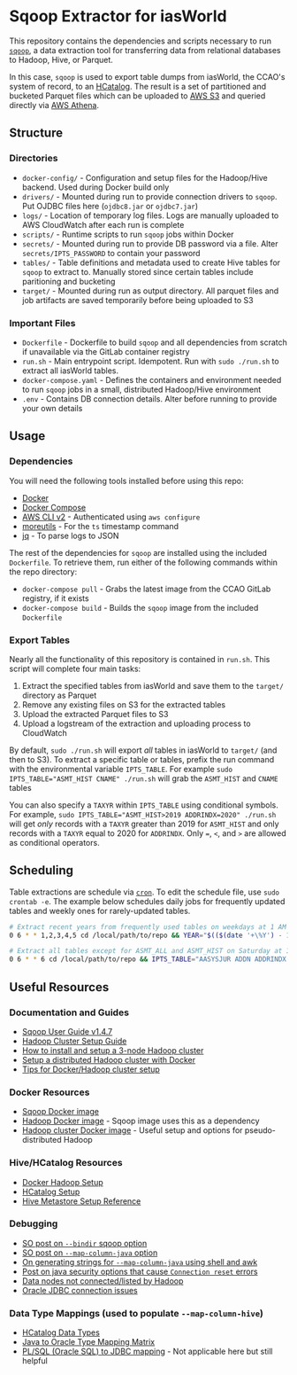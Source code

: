 # Sqoop Extractor for iasWorld

This repository contains the dependencies and scripts necessary to run [`sqoop`](https://sqoop.apache.org/docs/1.4.7/SqoopUserGuide.html), a data extraction tool for transferring data from relational databases to Hadoop, Hive, or Parquet.

In this case, `sqoop` is used to export table dumps from iasWorld, the CCAO's system of record, to an [HCatalog](https://cwiki.apache.org/confluence/display/Hive/HCatalog). The result is a set of partitioned and bucketed Parquet files which can be uploaded to [AWS S3](https://aws.amazon.com/s3/) and queried directly via [AWS Athena](https://aws.amazon.com/athena).

## Structure 

### Directories 

- `docker-config/` - Configuration and setup files for the Hadoop/Hive backend. Used during Docker build only
- `drivers/` - Mounted during run to provide connection drivers to `sqoop`. Put OJDBC files here (`ojdbc8.jar` or `ojdbc7.jar`)
- `logs/` - Location of temporary log files. Logs are manually uploaded to AWS CloudWatch after each run is complete 
- `scripts/` - Runtime scripts to run `sqoop` jobs within Docker
- `secrets/` - Mounted during run to provide DB password via a file. Alter `secrets/IPTS_PASSWORD` to contain your password
- `tables/` - Table definitions and metadata used to create Hive tables for `sqoop` to extract to. Manually stored since certain tables include paritioning and bucketing 
- `target/` - Mounted during run as output directory. All parquet files and job artifacts are saved temporarily before being uploaded to S3

### Important Files

- `Dockerfile` - Dockerfile to build `sqoop` and all dependencies from scratch if unavailable via the GitLab container registry
- `run.sh` - Main entrypoint script. Idempotent. Run with `sudo ./run.sh` to extract all iasWorld tables. 
- `docker-compose.yaml` - Defines the containers and environment needed to run `sqoop` jobs in a small, distributed Hadoop/Hive environment
- `.env` - Contains DB connection details. Alter before running to provide your own details

## Usage

### Dependencies

You will need the following tools installed before using this repo:

- [Docker](https://docs.docker.com/get-docker/)
- [Docker Compose](https://docs.docker.com/compose/install/)
- [AWS CLI v2](https://docs.aws.amazon.com/cli/latest/userguide/install-cliv2.html) - Authenticated using `aws configure`
- [moreutils](http://joeyh.name/code/moreutils/) - For the `ts` timestamp command
- [jq](https://stedolan.github.io/jq/) - To parse logs to JSON 

The rest of the dependencies for `sqoop` are installed using the included `Dockerfile`. To retrieve them, run either of the following commands within the repo directory:

- `docker-compose pull` - Grabs the latest image from the CCAO GitLab registry, if it exists
- `docker-compose build` - Builds the `sqoop` image from the included `Dockerfile` 

### Export Tables

Nearly all the functionality of this repository is contained in `run.sh`. This script will complete four main tasks:

1. Extract the specified tables from iasWorld and save them to the `target/` directory as Parquet
2. Remove any existing files on S3 for the extracted tables
3. Upload the extracted Parquet files to S3
4. Upload a logstream of the extraction and uploading process to CloudWatch

By default, `sudo ./run.sh` will export _all_ tables in iasWorld to `target/` (and then to S3). To extract a specific table or tables, prefix the run command with the environmental variable `IPTS_TABLE`. For example `sudo IPTS_TABLE="ASMT_HIST CNAME" ./run.sh` will grab the `ASMT_HIST` and `CNAME` tables

You can also specify a `TAXYR` within `IPTS_TABLE` using conditional symbols. For example, `sudo IPTS_TABLE="ASMT_HIST>2019 ADDRINDX=2020" ./run.sh` will get _only_ records with a `TAXYR` greater than 2019 for `ASMT_HIST` and only records with a `TAXYR` equal to 2020 for `ADDRINDX`. Only `=`, `<`, and `>` are allowed as conditional operators.

## Scheduling

Table extractions are schedule via [`cron`](https://man7.org/linux/man-pages/man8/cron.8.html). To edit the schedule file, use `sudo crontab -e`. The example below schedules daily jobs for frequently updated tables and weekly ones for rarely-updated tables.

```bash
# Extract recent years from frequently used tables on weekdays at 1 AM CST
0 6 * * 1,2,3,4,5 cd /local/path/to/repo && YEAR="$(($(date '+\%Y') - 1))" IPTS_TABLE="ADDN>$YEAR APRVAL>$YEAR ASMT_HIST>$YEAR ASMT_ALL>$YEAR COMDAT>$YEAR CVLEG>$YEAR DWELDAT>$YEAR HTPAR>$YEAR LEGDAT>$YEAR OBY>$YEAR OWNDAT>$YEAR PARDAT>$YEAR SALES SPLCOM>$YEAR" /bin/bash ./run.sh

# Extract all tables except for ASMT_ALL and ASMT_HIST on Saturday at 1 AM CST
0 6 * * 6 cd /local/path/to/repo && IPTS_TABLE="AASYSJUR ADDN ADDRINDX APRVAL CNAME COMDAT COMFEAT COMINTEXT COMNT COMNT3 CVLEG CVOWN CVTRAN DEDIT DWELDAT EXADMN EXAPP EXCODE EXDET HTAGNT HTDATES HTPAR LAND LEGDAT LPMOD LPNBHD OBY OWNDAT PARDAT RCOBY SALES SPLCOM VALCLASS" /bin/bash ./run.sh
```

## Useful Resources

### Documentation and Guides

- [Sqoop User Guide v1.4.7](https://sqoop.apache.org/docs/1.4.7/SqoopUserGuide.html)
- [Hadoop Cluster Setup Guide](https://hadoop.apache.org/docs/stable/hadoop-project-dist/hadoop-common/ClusterSetup.html)
- [How to install and setup a 3-node Hadoop cluster](https://www.linode.com/docs/guides/how-to-install-and-set-up-hadoop-cluster/)
- [Setup a distributed Hadoop cluster with Docker](https://blog.newnius.com/setup-distributed-hadoop-cluster-with-docker-step-by-step.html)
- [Tips for Docker/Hadoop cluster setup](https://medium.com/@rubenafo/some-tips-to-run-a-multi-node-hadoop-in-docker-9c7012dd4e26)

### Docker Resources

- [Sqoop Docker image](https://github.com/dvoros/docker-sqoop)
- [Hadoop Docker image](https://github.com/dvoros/hadoop-docker) - Sqoop image uses this as a dependency
- [Hadoop cluster Docker image](https://github.com/rancavil/hadoop-single-node-cluster) - Useful setup and options for pseudo-distributed Hadoop

### Hive/HCatalog Resources

- [Docker Hadoop Setup](https://github.com/big-data-europe/docker-hadoop)
- [HCatalog Setup](https://www.tutorialspoint.com/hcatalog/hcatalog_installation.htm)
- [Hive Metastore Setup Reference](https://github.com/big-data-europe/docker-hive-metastore-postgresql)

### Debugging

- [SO post on `--bindir` sqoop option](https://stackoverflow.com/questions/21599785/sqoop-not-able-to-import-table)
- [SO post on `--map-column-java` option](https://stackoverflow.com/questions/32537148/sqoop-export-from-hdfs-to-oracle-error)
- [On generating strings for `--map-column-java` using shell and awk](https://stackoverflow.com/questions/45052340/how-to-use-sqoop-import-command-with-map-column-hive/45053915#45053915)
- [Post on java security options that cause `Connection reset` errors](https://blog.pythian.com/connection-resets-when-importing-from-oracle-with-sqoop/)
- [Data nodes not connected/listed by Hadoop](https://stackoverflow.com/questions/29910805/namenode-datanode-not-list-by-using-jps)
- [Oracle JDBC connection issues](https://stackoverflow.com/questions/2327220/oracle-jdbc-intermittent-connection-issue)

### Data Type Mappings (used to populate `--map-column-hive`)

- [HCatalog Data Types](https://cwiki.apache.org/confluence/display/Hive/HCatalog+InputOutput#HCatalogInputOutput-HCatRecord)
- [Java to Oracle Type Mapping Matrix](https://docs.oracle.com/cd/E19501-01/819-3659/gcmaz/)
- [PL/SQL (Oracle SQL) to JDBC mapping](https://docs.oracle.com/cd/B19306_01/java.102/b14188/datamap.htm#CHDBJAGH) - Not applicable here but still helpful
